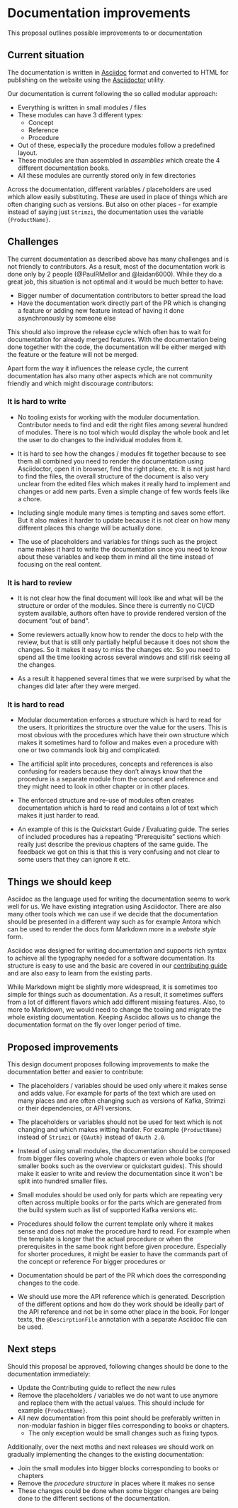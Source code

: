 # Documentation improvements

This proposal outlines possible improvements to or documentation

## Current situation

The documentation is written in [Asciidoc](http://asciidoc.org/) format and converted to HTML for publishing on the website using the [Asciidoctor](https://asciidoctor.org/) utility.

Our documentation is current following the so called modular approach:

* Everything is written in small modules / files
* These modules can have 3 different types:
    * Concept
    * Reference
    * Procedure
* Out of these, especially the procedure modules follow a predefined layout.
* These modules are than assembled in _assemblies_ which create the 4 different documentation books.
* All these modules are currently stored only in few directories

Across the documentation, different variables / placeholders are used which allow easily substituting.
These are used in place of things which are often changing such as versions.
But also on other places - for example instead of saying just `Strimzi`, the documentation uses the variable `{ProductName}`.

## Challenges

The current documentation as described above has many challenges and is not friendly to contributors.
As a result, most of the documentation work is done only by 2 people (@PaulRMellor and @laidan6000).
While they do a great job, this situation is not optimal and it would be much better to have:

* Bigger number of documentation contributors to better spread the load
* Have the documentation work directly part of the PR which is changing a feature or adding new feature instead of having it done asynchronously by someone else

This should also improve the release cycle which often has to wait for documentation for already merged features.
With the documentation being done together with the code, the documentation will be either merged with the feature or the feature will not be merged.

Apart form the way it influences the release cycle, the current documentation has also many other aspects which are not community friendly and which might discourage contributors:

### It is hard to write

* No tooling exists for working with the modular documentation.
Contributor needs to find and edit the right files among several hundred of modules.
There is no tool which would display the whole book and let the user to do changes to the individual modules from it.

* It is hard to see how the changes / modules fit together because to see them all combined you need to render the documentation using Asciidoctor, open it in browser, find the right place, etc. 
It is not just hard to find the files, the overall structure of the document is also very unclear from the edited files which makes it really hard to implement and changes or add new parts. 
Even a simple change of few words feels like a chore.

* Including single module many times is tempting and saves some effort. 
But it also makes it harder to update because it is not clear on how many different places this change will be actually done.

* The use of placeholders and variables for things such as the project name makes it hard to write the documentation since you need to know about these variables and keep them in mind all the time instead of focusing on the real content.

### It is hard to review

* It is not clear how the final document will look like and what will be the structure or order of the modules. 
Since there is currently no CI/CD system available, authors often have to provide rendered version of the document “out of band”.

* Some reviewers actually know how to render the docs to help with the review, but that is still only partially helpful because it does not show the changes. 
So it makes it easy to miss the changes etc. 
So you need to spend all the time looking across several windows and still risk seeing all the changes.

* As a result it happened several times that we were surprised by what the changes did later after they were merged.

### It is hard to read

* Modular documentation enforces a structure which is hard to read for the users. 
It prioritizes the structure over the value for the users. 
This is most obvious with the procedures which have their own structure which makes it sometimes hard to follow and makes even a procedure with one or two commands look big and complicated.

* The artificial split into procedures, concepts and references is also confusing for readers because they don’t always know that the procedure is a separate module from the concept and reference and they might need to look in other chapter or in other places.

* The enforced structure and re-use of modules often creates documentation which is hard to read and contains a lot of text which makes it just harder to read.

* An example of this is the Quickstart Guide / Evaluating guide. The series of included procedures has a repeating “Prerequisite” sections which really just describe the previous chapters of the same guide. 
The feedback we got on this is that this is very confusing and not clear to some users that they can ignore it etc.

## Things we should keep

Asciidoc as the language used for writing the documentation seems to work well for us.
We have existing integration using Asciidoctor.
There are also many other tools which we can use if we decide that the documentation should be presented in a different way such as for example Antora which can be used to render the docs form Markdown more in a _website style_ form.

Asciidoc was designed for writing documentation and supports rich syntax to achieve all the typography needed for a software documentation.
Its structure is easy to use and the basic are covered in our [contributing guide](https://strimzi.io/contributing/guide/) and are also easy to learn from the existing parts.

While Markdown might be slightly more widespread, it is sometimes too simple for things such as documentation.
As a result, it sometimes suffers from a lot of different flavors which add different missing features.
Also, to more to Markdown, we would need to change the tooling and migrate the whole existing documentation.
Keeping Asciidoc allows us to change the documentation format on the fly over longer period of time.

## Proposed improvements

This design document proposes following improvements to make the documentation better and easier to contribute:

* The placeholders / variables should be used only where it makes sense and adds value.
For example for parts of the text which are used on many places and are often changing such as versions of Kafka, Strimzi or their dependencies, or API versions.

* The placeholders or variables should not be used for text which is not changing and which makes witting harder.
For example `{ProductName}` instead of `Strimzi` or `{OAuth}` instead of `OAuth 2.0`.

* Instead of using small modules, the documentation should be composed from bigger files covering whole chapters or even whole books (for smaller books such as the overview or quickstart guides).
This should make it easier to write and review the documentation since it won't be split into hundred smaller files.

* Small modules should be used only for parts which are repeating very often across multiple books or for the parts which are generated from the build system such as list of supported Kafka versions etc.

* Procedures should follow the current template only where it makes sense and does not make the procedure hard to read. 
For example when the template is longer that the actual procedure or when the prerequisites in the same book right before given procedure.
Especially for shorter procedures, it might be easier to have the commands part of the concept or reference
For bigger procedures or 

* Documentation should be part of the PR which does the corresponding changes to the code.

* We should use more the API reference which is generated.
Description of the different options and how do they work should be ideally part of the API reference and not be in some other place in the book.
For longer texts, the `@DescirptionFile` annotation with a separate Asciidoc file can be used.

## Next steps

Should this proposal be approved, following changes should be done to the documentation immediately:
* Update the Contributing guide to reflect the new rules
* Remove the placeholders / variables we do not want to use anymore and replace them with the actual values. This should include for example `{ProductName}`.
* All new documentation from this point should be preferably written in non-modular fashion in bigger files corresponding to books or chapters.
    * The only exception would be small changes such as fixing typos.

Additionally, over the next moths and next releases we should work on gradually implementing the changes to the existing documentation:
* Join the small modules into bigger blocks corresponding to books or chapters
* Remove the _procedure structure_ in places where it makes no sense
* These changes could be done when some bigger changes are being done to the different sections of the documentation.
